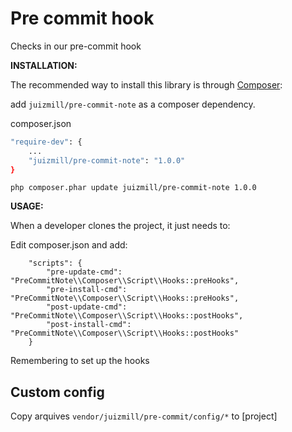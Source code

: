 # Pre commit hook

Checks in our pre-commit hook

**INSTALLATION:**

The recommended way to install this library is through [Composer](http://getcomposer.org):

add `juizmill/pre-commit-note` as a composer dependency.

composer.json
```bash
"require-dev": {
    ...
    "juizmill/pre-commit-note": "1.0.0"
}
```

`php composer.phar update juizmill/pre-commit-note 1.0.0`


**USAGE:**

When a developer clones the project, it just needs to:

Edit composer.json and add:

```
    "scripts": {
        "pre-update-cmd": "PreCommitNote\\Composer\\Script\\Hooks::preHooks",
        "pre-install-cmd": "PreCommitNote\\Composer\\Script\\Hooks::preHooks",
        "post-update-cmd": "PreCommitNote\\Composer\\Script\\Hooks::postHooks",
        "post-install-cmd": "PreCommitNote\\Composer\\Script\\Hooks::postHooks"
    }
```

Remembering to set up the hooks


Custom config
--------------

Copy arquives `vendor/juizmill/pre-commit/config/*` to [project]
